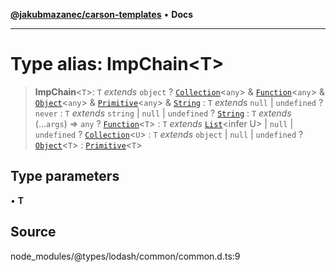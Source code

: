 [**@jakubmazanec/carson-templates**](../../../README.md) • **Docs**

---

# Type alias: ImpChain\<T\>

> **ImpChain**\<`T`\>: `T` _extends_ `object` ? [`Collection`](../interfaces/Collection.md)\<`any`\>
> & [`Function`](../interfaces/Function.md)\<`any`\> & [`Object`](../interfaces/Object.md)\<`any`\>
> & [`Primitive`](../interfaces/Primitive.md)\<`any`\> & [`String`](../interfaces/String.md) : `T`
> _extends_ `null` \| `undefined` ? `never` : `T` _extends_ `string` \| `null` \| `undefined` ?
> [`String`](../interfaces/String.md) : `T` _extends_ (...`args`) => `any` ?
> [`Function`](../interfaces/Function.md)\<`T`\> : `T` _extends_ [`List`](List.md)\<infer U\> \|
> `null` \| `undefined` ? [`Collection`](../interfaces/Collection.md)\<`U`\> : `T` _extends_
> `object` \| `null` \| `undefined` ? [`Object`](../interfaces/Object.md)\<`T`\> :
> [`Primitive`](../interfaces/Primitive.md)\<`T`\>

## Type parameters

• **T**

## Source

node_modules/@types/lodash/common/common.d.ts:9
